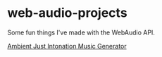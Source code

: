 # web-audio-projects
Some fun things I've made with the WebAudio API.

[Ambient Just Intonation Music Generator](https://skarukas.github.io/web-audio-projects/random-harmonics/)
